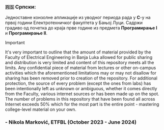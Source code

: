 ### 🇷🇸 Српски: 
Једноставне конзолне апликације из уводног периода рада у **C**-у на првој години Електротехничког факултета у Бањој Луци. Садржи градиво од почетка до краја прве године из предмета **Програмирање I** и **Програмирање II**.

> [!IMPORTANT]
> It's very important to outline that the amount of material provided by the Faculty of Electrical Engineering in Banja Luka allowed for public sharing and distribution is very limited and content of this repository meets all the limits. Any confidential piece of material from lectures or other on-campus activities which the aforementioned limitations may or may not disallow for sharing has been removed prior to creation of the repository. For additional protection, the source of every problem (except the ones from labs) has been intentionally left as unknown or ambiguous, whether it comes directly from the Faculty, various internet sources or has been made up on the spot. The number of problems in this repository that have been found all across Internet exceeds 50% which for the most part is the entire point - mastering college-level material on your own.

### - Nikola Marković, ETFBL (October 2023 - June 2024)
